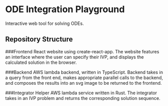 # ODE Integration Playground
Interactive web tool for solving ODEs.

## Repository Structure
###Frontend
React website using create-react-app. The website features an interface where the user can specify their IVP, and displays the calculated solution in the browser.

###Backend
AWS lambda backend, written in TypeScript. Backend takes in a query from the front end, makes appropriate parallel calls to the backend, and composes the results into an svg image to be returned to the frontend. 

###Integrator
Helper AWS lambda service written in Rust. The integrator takes in an IVP problem and returns the corresponding solution sequence.
